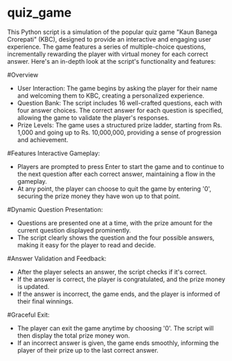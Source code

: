 # quiz_game

This Python script is a simulation of the popular quiz game "Kaun Banega Crorepati" (KBC), designed to provide an interactive and engaging user experience. The game features a series of multiple-choice questions, incrementally rewarding the player with virtual money for each correct answer. Here's an in-depth look at the script's functionality and features:

#Overview
* User Interaction: The game begins by asking the player for their name and welcoming them to KBC, creating a personalized experience.
* Question Bank: The script includes 16 well-crafted questions, each with four answer choices. The correct answer for each question is specified, allowing the game to validate the player's responses.
* Prize Levels: The game uses a structured prize ladder, starting from Rs. 1,000 and going up to Rs. 10,000,000, providing a sense of progression and achievement.
  
#Features
Interactive Gameplay:
* Players are prompted to press Enter to start the game and to continue to the next question after each correct answer, maintaining a flow in the gameplay.
* At any point, the player can choose to quit the game by entering '0', securing the prize money they have won up to that point.

#Dynamic Question Presentation:
* Questions are presented one at a time, with the prize amount for the current question displayed prominently.
* The script clearly shows the question and the four possible answers, making it easy for the player to read and decide.
  
#Answer Validation and Feedback:
* After the player selects an answer, the script checks if it's correct.
* If the answer is correct, the player is congratulated, and the prize money is updated.
* If the answer is incorrect, the game ends, and the player is informed of their final winnings.
  
#Graceful Exit:
* The player can exit the game anytime by choosing '0'. The script will then display the total prize money won.
* If an incorrect answer is given, the game ends smoothly, informing the player of their prize up to the last correct answer.
